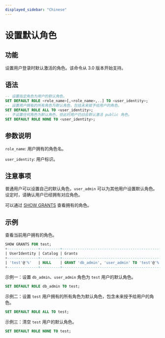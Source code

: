 ```yaml
---
displayed_sidebar: "Chinese"
---
```


# 设置默认角色

## 功能

设置用户登录时默认激活的角色。该命令从 3.0 版本开始支持。

## 语法

```SQL
-- 设置指定角色为用户的默认角色。
SET DEFAULT ROLE <role_name>[,<role_name>,..] TO <user_identity>;
-- 设置用户拥有的所有角色为默认角色，包括未来赋予给用户的角色。
SET DEFAULT ROLE ALL TO <user_identity>;
-- 不设置任何角色为默认角色，但此时用户仍旧会默认激活 public 角色。
SET DEFAULT ROLE NONE TO <user_identity>; 
```

## 参数说明

`role_name`: 用户拥有的角色名。

`user_identity`: 用户标识。

## 注意事项

普通用户可以设置自己的默认角色，`user_admin` 可以为其他用户设置默认角色。设定时，请确认用户已经拥有对应角色。

可以通过 [SHOW GRANTS](SHOW_GRANTS.md) 查看拥有的角色。

## 示例

查看当前用户拥有的角色。

```SQL
SHOW GRANTS FOR test;
+--------------+---------+----------------------------------------------+
| UserIdentity | Catalog | Grants                                       |
+--------------+---------+----------------------------------------------+
| 'test'@'%'   | NULL    | GRANT 'db_admin', 'user_admin' TO 'test'@'%' |
+--------------+---------+----------------------------------------------+
```

示例一：设置 `db_admin`、`user_admin` 角色为 `test` 用户的默认角色。

```SQL
SET DEFAULT ROLE db_admin TO test;
```

示例二：设置 `test` 用户拥有的所有角色为默认角色，包含未来授予给用户的角色。

```SQL
SET DEFAULT ROLE ALL TO test;
```

示例三：清空 `test` 用户的默认角色。

```SQL
SET DEFAULT ROLE NONE TO test;
```